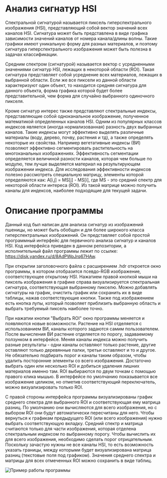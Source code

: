 # Анализ сигнатур HSI

Спектральной сигнатурой называется пиксель гиперспектрального изображения (HSI), представляющий собой вектор значений всех каналов HSI. Сигнатура может быть представлена в виде графика зависимости значений каналов от номера канала/длины волны. Такие графики имеют уникальную форму для разных материалов, и поэтому сигнатура гиперспектрального изображения может быть полезна в задачах классификации. 

Средним спектром (сигнатурой) называется вектор с усредненными значениями сигнатур HSI, лежащих в некоторой области (ROI). Такая сигнатура представляет собой усреднение всех материалов, лежащих в выбранной области. Если же все пиксели из данной области характеризуют один объект, то находится средняя сигнатура для данного объекта, форма графика которой будет более представительной, чем форма для случайно выбранного одиночного пикселя. 

Кроме сигнатур интерес также представляют спектральные индексы, представляющие собой одноканальное изображение, полученное математикой определенных каналов HSI. Одним из популярных классов индексов является (иногда нормализованная) разность двух выбранных каналов. Такие индексы могут эффективно выделять различные материалы (воду, дерево, почву, растения и тд), а также определять некоторые их свойства. Например вегетативные индексы (ВИ) позволяют эффективно сегментировать растительность на многоканальных изображениях. Эффективность сегментации определяется величиной разности каналов, которая чем больше по модулю, тем лучше выделяется материал на результирующем изображении индекса. Для исследования эффективности индексов полезно рассмотреть специальную матрицу, элементы которой определяются как: A[i,j] = MS[j] - MS[i], где MS - это средний спектр для некоторой области интереса (ROI). Из такой матрице можно получить каналы для индексов, наиболее подходящие для текущей задачи. 

# Описание программы

Данный код был написан для анализа сигнатур из изображений пшеницы, но может быть обобщен и для более широкого класса гиперспектральных изображений. Он представляет собой простой программный интерфейс для первичного анализа сигнатур и каналов HSI. Код интерфейса приведен в данном репозитории, а исполнительный файл программы лежит по ссылке: https://disk.yandex.ru/d/8AdPWpJrq67HAw. 

При открытии заголовочного файла с расширением .hdr откроется окно программы, в котором отобразится псевдо-RGB изображение, соответствующее открытому HSI. Нажатием правой кнопкой мыши на пиксель изображения в графике справа визуализируется спектральная сигнатура, соответствующая выбранному пикселю. Можно добавлять сигнатуры на график, очистить график или сохранить их в виде таблицы, нажав соответствующие кнопки. Также под изображением есть кнопка лупы, который позволяет приблизить выбранную область и выбрать требуемый пиксель наиболее точно. 

При нажатии кнопки "Выбрать ROI" окно программы меняется и появляются новые возможности. Растение на HSI отделяется с использованием ВИ, каналы которого задаются самим пользователем. После вычисления ВИ растение отделяется по порогу, задаваемому ползунком в интерфейсе. Меняя каналы индекса можно получить разные результаты - одни каналы оставляют только растение, другие оставляют только деревянные палки, третьи оставляют и то и другое. Не обязательно подбирать порог и каналы таким образом, чтобы удалить посторонние элементы со всего изображения. Достаточно выбрать один или несколько ROI и добиться удаления лишних материалов именно там. ROI выбираются по двум точкам с помощью правого клика мышью. В интерфейсе по умолчанию показывается все изображение целиком, но отметив соответствующий переключатель, можно визуализировать только ROI. 

С правой стороны интерфейса программы визуализированы график среднего спектра для выбранного ROI и соответствующая ему матрица разниц. По умолчанию они вычисляются для всего изображения, но с выбором ROI они будут автоматически пересчитаны для него. Чтобы вернуться к графикам предыдущего ROI (или всего изображения) нужно выбрать соответствующую вкладку. Средний спектр и матрица считаются только для части изображения, которая отделена спектральным индексом по выбранному порогу. Чтобы вычислить их для всего изображения, необходимо сделать порог отрицательным. Поскольку зачастую нужны не все каналы HSI, то есть возможность указать границы, между которыми будет визуализирована матрица разниц (текстовые поля под графиком). Значения среднего спектра и матрицы для всех отмеченных ROI можно сохранить в виде таблиц. 

![Пример работы программы](images/img_1.jpg)

